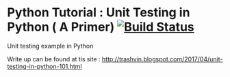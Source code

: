 # Python Tutorial : Unit Testing in Python ( A Primer)  [![Build Status](https://travis-ci.org/trashvin/Tutorial_Python_UnitTestSample.svg?branch=master)](https://travis-ci.org/trashvin/Tutorial_Python_UnitTestSample)

Unit testing example in Python

Write up can be found at tis site : 
http://trashvin.blogspot.com/2017/04/unit-testing-in-python-101.html
